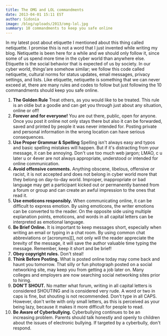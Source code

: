```yaml
---
title: The OMG and LOL commandments
date: 2013-04-01 15:11 EST
author: Sidonia
image: /blog/uploads/2013/omg-lol.jpg
summary: 10 commandments to keep you safe online
---
```


In my latest post about etiquette I mentioned about this thing called netiquette. I 
promise this is not a word that I just invented while writing my blog. Netiquette is been
here for a while and we should only follow it, since some of us spend more time in the 
cyber world than anywhere else. Etiquette is the social behavior that is expected of us by
society. In our cyber world, things'are somehow similar; we follow this code called 
netiquette, cultural norms for status updates, email messages, privacy settings, and 
lists. Like etiquette, netiquette is something that we can never exceed at, there are many
rules and codes to follow but just following the 10 commandments should keep you 
safe online.

1.  **The Golden Rule** Treat others, as you would like to be treated. This rule is an 
    oldie but a goodie and can get you through just about any situation, online or off!
2.  **Forever and for everyone!** You are out there, public, open for anyone. Once you 
    post it online not only stays there but also it can be forwarded, saved and printed by
    people it was never intended for. Posting private and personal information in the 
    wrong location can have serious consequences.
3.  **Use Proper Grammar & Spelling** Spelling isn't always easy and typos and basic 
    spelling mistakes will happen. But if it's distracting from your message, it can be 
    annoying. Don't use too much web jargon; LMAO, c u later u or 4ever are not always 
    appropriate, understood or intended for online communication.
4.  **Avoid offensive comments.** Anything obscene, libelous, offensive or racist, it is 
    not accepted and does not belong in cyber world more that they belong on day-to-day 
    world. Improper, inappropriate or bad language may get a participant kicked out or 
    permanently banned from a forum or group and can create an awful impression to the 
    ones that read it.
5.  **Use emoticons responsibly.** When communicating online, it can be difficult to 
    express emotion. By using emoticons, the writer emotions can be converted to the 
    reader. On the opposite side using multiple explanation points, emoticons, and words 
    in all capital letters can be interpreted as emotional language.
6.  **Be Brief Online.** It is important to keep messages short, especially when writing 
    an email or typing in a chat room. By using common chat abbreviations or 
    [acronyms][], not only will the reader appreciate the brevity of the message, it will
    save the author valuable time typing the message. Remember, keep it short and 
    be brief!
7.  **Obey copyright rules.** Don't steal!
8.  **Think Before Posting.** What is posted online today may come back and haunt you 
    tomorrow. That silly or fun photograph posted on a social networking site, may keep 
    you from getting a job later on. Many colleges and employers are now searching social
    networking sites prior to hiring.
9.  **DON'T SHOUT.** No matter what forum, writing in all capital letters is considered 
    SHOUTING and is considered very rude. A word or two in caps is fine, but shouting is 
    not recommended. Don't type in all CAPS. However, don't write with only small letters,
    as this is perceived as your being lazy, because it makes it more difficult for people
    to read.
10. **Be Aware of Cyberbullying.** Cyberbullying continues to be an increasing problem. 
    Parents should talk honestly and openly to children about the issues of electronic 
    bullying. If targeted by a cyberbully, don't respond.
